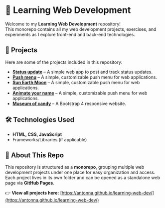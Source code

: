 # 🚀 Learning Web Development  

Welcome to my **Learning Web Development** repository!  
This monorepo contains all my web development projects, exercises, and experiments as I explore front-end and back-end technologies.  

## 📂 Projects  
Here are some of the projects included in this repository:  

- [**Status update**](https://antonna.github.io/learning-web-dev/statusUpdate/) – A simple web app to post and track status updates.  
- [**Push menu**](https://antonna.github.io/learning-web-dev/pushMenu/) –  A simple, customizable push menu for web applications.  
- [**Sun Earth Moon**](https://antonna.github.io/learning-web-dev/sunEarthMoon/) –  A simple, customizable push menu for web applications.
- [**Animate your name**](https://antonna.github.io/learning-web-dev/animateYourName/) –  A simple, customizable push menu for web applications.
- [**Museum of candy**](https://antonna.github.io/learning-web-dev/museumOfCandy/) –   A Bootstrap 4 responsive website.

## 🛠 Technologies Used  
- **HTML, CSS, JavaScript**  
- Frameworks/Libraries (if applicable)  

## 📌 About This Repo  
This repository is structured as a **monorepo**, grouping multiple web development projects under one place for easy organization and access.  
Each project lives in its own folder and can be opened as a standalone web page via **GitHub Pages**.  

👉 **View all projects here:** [https://antonna.github.io/learning-web-dev/](https://antonna.github.io/learning-web-dev/)
